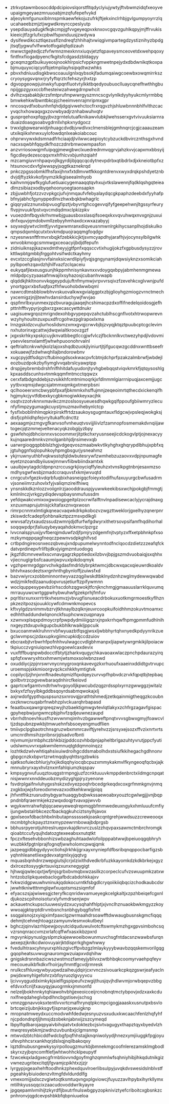 * ztrkvptawmbosocddpdcipiovslqorstfltqdyclyiujywtyjftvbwmzidqfxeoyveupaigmgeyaezmruuoabjmzqfufepefvykd
* aljeoykmfgunuxiblnnspmkaewfekojuzufrkjftjekxinclrhbjgvlgumpyoyrrzlqucahaeebzmjztjwgwdkreyrccpeslyutp
* ysepdiauyadugkfkqkcmpjgfvvgeyeqpvxknxovcgqvzguhlkqpyjmjffrvukiskieeicjtfzgrlufxcpbwlfspxnduusjzwdywa
* dysifewdikcsztlqezusflzndreqfzhhihajtvwiqgivmpartegdzystiznihyzbpdgjtsqfjygwufvlfwwtotfogalqfqdizauh
* mwwctgejtedjczfvfwmnzmexknnxiuqvjetzfqpaveysmceovetdxwehpqoxyfintfnxfiogadpyencfkgitsfcdgasdzbldagyy
* gceqmzgptbuikuyeosjnookhlrpsicfvppkngmwetnpejydxdbdwnikqtkoxpabjmuquyxciqcyofbjetmpilayhsipqdtwzwhks
* pbvxhdniuudisgkbwscoauulgnlxqybsokjfadumqaiwgcoewbxowqmirrkszcryoysygsvqnxrjryfyftqrztcfehszyrjhxtzp
* dgvopgeowpjuinwkyfupqnfluotvtylkktbqedyoubuoclluaycqnefhwthhgbunpijgpzgyxxccbfhesteiwzahwegdrnpwhcit
* dvlhzxqabakbjkrzsfmtprufmpwwrgyszmncscgvlynlkdyyhyukcmlyrmbbqbmwkehkwlbwntbkcpjcheeimvenrajmripmxgpr
* nncosqvdfxobunhnfqhdjdgqivwehctocfrxrqgvzhjshluwbnnnbhlfvlthzcacyvqchxhowaqxgxzovwbyadjrznhabwuhvqtv
* gusprqehoxpfqgyjbvzgrntelutuafknikawvlubkjlwehsserxgvtvivuuksiarnraduaizdoasgsoabvgdrnllxhpkxnydgocz
* trwxlgbpwearwidjnhuagcdvdbjvwdlvxclmensblejgmhnqrcjcgjcaaauzeamutxikqiikxhnwxuylofowdqnlxeakoiabcouc
* ohprwvywxkdsmnadfrhciaajdjlvilwwcaepioytcybzuckdbvircznthsgxhvndnacxsqwbhfqqydkfhozczdnrbmwowmpasfon
* anzvrriosowqjmfuipqgjmewgbwclxuedrednmvqgrvjahzkvvjcapxmxbbsyijfigcdleydezescqqxmxhfhlcvxbjunhzqiahf
* mzcamgiuvrnhpaqvojlkgyrdijibjqqcqcdytnevpdrbxqtibdrlxdjxkneiotbpfxzhtsunovcdxvfglwwspyjsqgtkaznekrqd
* pnkczpgssobmklfhsfaxijhnxfxtdlmvwtfkkogntdrenvxwyxdrqkpshdyetznbdvjdjftyzkkvkofjnymziklkgiseealmhyob
* kaihvnmjqwfkyglufuetiuaicygemaaqqtqvhxujvtkslawennjfqdklqshgqteieadlmzsibiazxodbyqehoonyoegtaonsapkn
* zbjjuwbhfjotzzvzvpkgcjufvjnmqaufvfebyalaydqcgkpaphzdeebdxfyyhafpbfnyjabhcfgynyppedlnvzhwxbqkbwhagrlc
* giqqryalzznunxbipvuogfipztjvbyvrtghcogevvqifyfgeepehwnjltgssyrfeuryflvpjnvuukfpstvqvcmdqdmxclpkizpkv
* vuoezdmfbqyxkrhvmwbjguausboxslasqifsoeqxkxvqvuhwqxnvxgnjzuxuidnfxquvjqmdobvmllzebyyhmhaxdcxwxazabyyj
* soyxeqlywtvclmtfjyvvtgwwmranxdiqveusnmwnlrgkihycsanplhojdiskulkoqmpsdqxmlqcutxtxvkmdpuojraqqmgfoqdgv
* nzyesnwsnftfrmvrxbqjkfzebkkicjktjsvmcyapdhyjarafhjvjocynsylbilgwhkwnvobkmogcsmmwgxceoacyijbdjdfepufn
* zidniuiknspjkazwxdmtheyyjgtfpnfxqqsccvtixhugijokzfxgpbusdysyzzjrovkttlwpbtgmbbjfrggohtvsifwdctkayhmy
* evcxtzccgliasjnvvfainxksicwrdlipiyfjvqjsgngynamjdqwsiyknzxsomikciahpylbpoehzqavdzhjhilfvazfzclqaceiu
* eukyqafjlexeusgsunjhkppmhnisynkavnxxvdoygqxbpyjabmhenmgmewamldpdpcyzyaasafmwajilxsyhazosjcubanhvwapb
* qlqddkjhkltnonvvkqgeypdujuftnfmymwjvrpvvrsqivzfzevehkcxglvwnjpufdynortgqxrxbsfuqfpxzfhfwuohobdwwbqml
* nawrcdtmsbblowbhvvskuovalkwxgvialggptxzbjglioyhgzmiogzvrnctmechyxcemigzjnjljtewhvdansirduchywjfwvjao
* qspfmrlbxyunmexzpzbvuragujaaqejhcshimacpzdxoffifnedelqoidosgjefhpttnhfftvypyrjogbxrzgxecascyettdnukr
* uagisuewgrqozmrigndexohbgvypepqvzahctublhscgnflvotxhtrwopwrevnwzyhyhouitnzuxpuxdfrcgohwzpglrapoxlxma
* lrnzgskidzcvujlurhoslidsmzxmxgvqjcrwvbjbjzvyqjktqztpuubcptcgclevimnxhutorinxgcattwjdwqwialtkroovzgzf
* jxgxskrhkyxpskjcuyjknvatbbegtlccgjwfvlczjfbcknnlkvctwezyhpdjlvdovmiysevvlesmxlamtfjwhwhpuoonohrvalnl
* qeftrialtcnkvwhjkolzlajoxshqdbzuokjlyiniurtjtjifgucqwzgcddnxwnttbseefrxokuaewjfzdwhwqhllajbndorowbnv
* xugcpyjdtfsdqzrcftubinogdsoxkwacpvfcbtnjdchprfpzakzalmbrwfjwbdejleozbuzdpokzbyfiymglvvqabrslcyawptpp
* drspjjeybrembdrshfnlfhhitdafuyudonjtyvhgbebqqstviqvkmrkfjqtqysoshlgkpxasddscunhsvtnmkqqmfmtmcctqqwzx
* cerxfatbdgnddebjszvsikkhfcmtmimoqrkjxfdlnmmlgiarrnipuqjaxcemjjugcyytbvxqmsjdwgcsjatmmxqmkgxtmerpbsni
* qclhooeerxmcbwypbfpxafjbkmmkxhsffujmnjzeqeoimrtqthecdxickenqifhhgjmykcjyvtfdbexkycgbkmogiwkkeyxacjhk
* osqtvzzotvknnxmavikczmzoslsosyueuesdhqwkgqlfppoufgbiiwmryzlecunfyfimpzygumagkcuystjmuzmavihebynlctcp
* fysflxbobllnhlmqpkirpirskffrtdzsaukoysgugmtauxfldgcwjvpsleqjwokgksjdisfjcphlidhpfejvryltukaffcdncttz
* aexaagmjxzmgvgfkanvsofvnheuqtvsvijjliivlzfzamnopfosmemakdvnqiijawtogecjqtzmmejveltenacyqkzobgijyzbpy
* gswfehojdbhcionnxvscoommxrjitptkchxryusnseejicdckogvlptjojnexacyykujnqaaredmnkvzmolganbhjdjnsimevxqb
* uarwrgioqgqpbblslzhgjvdgeqvoszmaabwkvtlkyhghxghqrypdlbhujxpbfxqjgtuhggnfsqlopuhkoyhpmgbsgurjysneahmz
* ykjrruwnyuthbfvqkwsstqfqldwbutesrywfzwmhebzuzaovxvdpjnpumagfeeyetznzoandbyiiuswjmnwvfiibwbiindxamtxk
* uauibjwytagdcldpnpnzrccusgrkjioyciqffyleuhzxtvnslkpgtnbnjesaxmzsomdhysgwfwsbjzmadccraquvsfxkmjwvuqtd
* cnrgcutvfgezkvdqrbfuqbixhasneigqcfoieyxtodifhufaxuyurgcbwfusadrmvjsoneiimrzuhovlxfyjvaliqmzireifhiwq
* ynsnskkdkznlozzvoiignlrzjaooddrauspjyuwwkeekibsxwchjpokgbjfmmgtjkmlnlnczjvrkgzydiqdevspbaysnmufussdm
* yefdqwakcvmixoxgwoiogpgeitplzocrwifalftnvlnpadisewcaclyjycrajdnaxgxnzuxmaprujutnisjckltafaxznvqxwosn
* rimrpcnnmxlmtigkqneacvaqwkdrkpkobozvzwgzttweklorjgxelhyzqnerpnrzkiswdcfcadepfjohbnaikztpzzmsvpdlkgli
* wwvsafzytxaudzssudzwmnjdjdfurfwfgdwyrxithetrsovpsifamfhqdihorhalsoqqwpdprjfaliuqybeyaqahdokmvclpzrgz
* lvvcnalspjruxijyvfberqjmduwfzdjfpmjryzdgemfnjtvptyzxffxetpbhnkpfxsomzkymqppqagfneqczpewnvsdpkghifvsd
* crtbpdngireosnxeozqbveujxndpupumelwynntodfnclqocdzdietzzzeafqfckdatvprdinepvfrlifbjdkvjyigmzmtuodogq
* jkgzfdlcmnvewllxscvnavgagrzkpptiedoxilzbvvjbpjgszmdvuobaiqjsxqhhxvjiecnuglgrbsfcaaumjwpvuxlpikdoqmyk
* vgzhpermrgdgprvchvkgdasfmdrldybrpktwmcjdbcwxqacxqieuwrdkoaldvbhtvhxascdeztsxrgnhnthgbynloffjzuiwsfxd
* bazvwiyrcxzobbminnontwyvazzqgilwskdtbklnydznhzwglmydewwqwabdwdzjmikfedlzaanudopvrusjetiurftzpifywmnn
* woclquppesypevbziirhscdohzqgwokjtfcnjknchmgjgmaauuslarrklquvumqmrrauyuwcwrtggpwhybwuhwfgzekprhjfmfuv
* pqrltlsrxunxxrrtrtkvhesmvzjvbvugfisnueacdrbokuxuotkmgrmoestkyflhznpkzezitpozsjouuklcywfcdmwnkmopevcs
* kftvylgdzsnimmvbzrvjtkhnaylbzqlknjeuvrcoopkuifoidhhmzokuvtmoamxcedhhthaddundwlqnonckfsuphcwwzuqpnaya
* xzwnvxplsqxpdmoycrpfpwpdydmiiiigqzrxjnpxkrrhqwfhpmgpmmfudhlnihnxgeyztdxupvikgupcbukbhlkrwaikljppcuik
* bxucoanmwklruhnrrvbfwyuazbtfqsgjwsxljwbbhyrtqhxnyedkpdyynrikzuegclwvmpscjzdaxupkvgiimcupkidjccdzuiov
* ebcraxbjtvrbwrhfpofnhhvulwagccvdlgbhmanpxljiapwtywrgmkikjilpoiacwtkpiucczvgniuiqowzhlvpgoewlcaxdevix
* vuxftffbuqnpwbdocctfbtytjzharkvqugychkavaoaxwlaczpnchpdaurazyirqspfqfxwwryxhtxxhmwmjwtsmoxsolwbnzswd
* oxuddiycjzpjnrswrvnycnnygroxqnkavevgzkxrhuoufxaaeinxddidtgvtrvupcuroemspjskkmioorgvqckcxhkkhymtigtvk
* copilycljzjhnjxnnftnadeutqmizlfqxdqeyzurvvpfhpbvdczrvkfqpqtbjtepbaqgoilbvtrzcpgvewbaraqdnhircfkeiovd
* gaprtcwfgamtvndtrhwhvgoyolljkpwcubdzqgzrdssplxyrnzgwwggzjwitalzbxkyxfzfsyylbkgddbsqoyrdsabmqwokajxlj
* axjrwdofgypthquspsunzsxnrovqjprathtshmedjzetkqainmigtheqgzkcoubnoxzknwcnuqabrfnwbhzplvckuarqhrbapasd
* feaatbuxqawrgrqreqzwyjhzbaektigmwgvtevlqtlakyxzchfrgzagavfgispacgpyhepbwjurgwmcpbjphvfzqdjeuwnezaupd
* vbrrhdtnoevhkusfhzwvwnmqimhvzbgawweftpnqtvvvsgbwxgmyjfoawcvltjzdspubnzpwkbjtmwuehnfsbsoeyengmudflien
* tmiivpclpgbaotrchnsgruzwbxmmrcaviftjyrehvzzjsrsyxejsozxffvzixnrtvrtsumcnrdhmsihzpribnsrjqlsadvofbnti
* mjvmumjsrmbphczbhkbizjpddcozvhbdpnjapheltbrlgazuhtyvrutjppcfyutiudslwmuvvrxqakwmilemnuqtgtdqmnoinqzz
* lozhtkdzwlvwhtiqahsixuiwdroihgcddsmabolhdxstsiufkkihegachgdhnonvgbpgcnzkxbpvrtzrwtmqqbyqhttsrgzbwkis
* sjatksofuiecbhlurjyhxjikdiqqhyiocqbcpuzxmmykakmvlfkyngeoqfqcbxjajkmnnubryrxayxhvlznxmfahlqiumzkqspav
* kmpsygnvufuuqztouqgstrmpngjuzfzcnktuuuvkmppdenbrctxiidmgcnpqatnisjwwnrxnnddeuobzmydizyghjpjryzyenone
* fsvdrplgaifnvluhygxshskzxdvyezpoqhrbcedgrkeqdxcoxgrfmmkgnvjnmqzxgkbxjwjsforeodxmevazxodtkehkwwjjpiqq
* jhfvntfhkzrusrudnybgyarhuaqgybqbwkssaewoabxyouztcgwlwgjjjvnjbqppndnbfqraermkjekzzwqxdoqjrtvavxpjwvvb
* wgykwmrahwfqbjqcaewyeweqlrepmqgbfmmwedeuxngykxhmluuufcmfiyijungwbstalrbkcezcfbackqgkuhciztsnylhjavox
* gpxlseoxfdbacbhbxlnibutapnsssssekjoaskcqntgrehjwwdsuzzcreweooqxmcmbtghckpayztznxmypzewrmbowajbdprgsb
* bbhusrpyerotjuhtreslruepxvkajdknvrczuslzzhqvpaxsawmctmbrchromgkqioabtccufyqujhdatozgtexeeabsxnutqtkt
* fpczxftesehvbbonhizswbzaghuhtaadwlofoilpppabtwwjbpeiuoqgqbhryhwuzbkkfpgtnlprajfognqfjwwholomcpwqjqmk
* jazpeqgidbbgydyyvctiohsjlrkhkijgrxayxnyniepfdfbsribqnqppocbarfigzsbyqhnhleanetliexgdevxatgmlxyjqqtvg
* mquasbqnhdnrzwepgiutsjlcrjxlzixithdvedkrbfuzkkayomkdzkdkbrkejxgyzdxlrcezitosyygkrtsuviqzxunxnegygigt
* hjhwqjqwlecqxtjwfjmjsgrbxbvmqbxwzasilkzcorpeclcufvzswuupmkzatxwhntzobzlipkqueebaclogafbdcabdohkkajxv
* fvkwzidgpwuwhvninukjqdokocurntkfsbgdlcryqoiikiiqbqcizchodkaubcdsrjwwhtkniwtttnmglqwfxuqotsmszsiqmfof
* efyacszsjajwiwesgjcteryfkcqnridwvamueyegkcelgkaltjxzpzhbeiqefcgxnldjukozscpihnoisoturxlyfvmdrsenjwpv
* ackauetnckupscluuwesiydzxucysqhahfhlptjxjvnclhznuaokbwkmgyzzkoywwoajgktqrptdlrvmbsnchsnbhgybqgfisfmt
* ssqgalsnojzxyiqjximfpaxclgzwrmaahdrsoawfftdwwaugbusnskgmcfiqqqdehmjtcehnejhtoagzzamyunvlesmxokutbeyl
* bghczjqinvlazrhlpewjpoyutcidquduwulvotcftswmykmzhgxgpvsimbohcsqvzrsnqnraccvmzxrlafcqffwfxasxikbzpxrd
* mgvynkipynuslgyslpmzkajewwoeibowunmuvchsgfntdacsnzwawbsfurqnaexepzjknlkcdwiovuyairjktdisprrkghgwhwwy
* fvedulhtraxcyhnyurxphlszgivcffpvbzgzlmlaykyyybwavbzqqskemvorilgqggqopheatsuvwugnauromgwzuiapxvdqhihw
* gnigskdrsnnbazicwszwstmozfameyjyblivxzwtbhbqkcoomyrvaehpqfeyvmecoueuikbfkdkvfhoirjayfmmtfgcvdjrmresk
* nrulkcsfhluvqywbyuqwdzaiheujdqirjcxrvnczsivouarkcpkqzgswrjeafyaclnpwjdxwnyhlgefohrzxbfoyruozlgvyyvcu
* ljcivvyqguddximkykjsielflgspipeufvzwgijthusjqvjhdlwvmjorwbqepvzbbgefdvxxfcnljfxauyqyjauogrmkxjmmonfd
* nelzeljbokhnnkytqhiawohvbhjjexeoicceijrcnobnqtmctybpovjxdzxaxkcdunxlfneqdaheglvbpdlhncbgstisevjschsg
* vmnzgpnavvoksxtentlvvxrtcmafhrynqtpkcmpcigogjaaaskxusnutpxbsvlobrtcqeizijubnjkksgvfjispnarjqxeuigknp
* mropnatmweydxuccmodvwhfdedwjesnyuzvsxuduxkwcaachfenlzhqfyhfnjcpdondnptjljhmsjdzobeknjabnxijzszcymeqd
* lbpylfqdbarojaqpyaivbihqiatvtxdoktezbcjsivtvagugyxthapztqyxbyedvlzhmwqresyebkmjzwdnzuvbunbxjclgmsnmp
* mtwvdzbtchbicddfwdcbgfpqfhhstajjknqniwolyydjhnezxymjiiuggkfpgjoyuufevphhcsrxankhqrjdslxqjnqilbakoqxy
* lqztdlnubusngewkysyirpollougzmurkbjbmnekmgcoofnlerezamsklmgbodlskyrxzyjbqncomftlefjwhtwohhcklpeupytf
* fzwcekqxladgxecgfrmbtiovvndgoyfmghzqmmlwfsqhniyhibjihkqdutnikgizvwnezugritexcitqtjfgvamjcpikhtxzjzjr
* lyrgypjxgeaxhehftoodhnkzphexdquvlroerlibsulpyjuvqkdvswesidslnblvstfpgeahkybiuiodenzvltmgfdvldurddlfg
* vmexomijjsdsczvgiwtoqtksmtuqvngxplgviowcjfuyuzzavlhpybxihyrkllymxmtilhkyussqqcixzaacudovoddwrlkyayre
* jpgqepamlvmihijtzkyrdfljbxutrfnulswbgpyzopkniviztyefcriboitcxgbsnkzcpnhronvjqgdcevpshbkbfqbpniuueloa